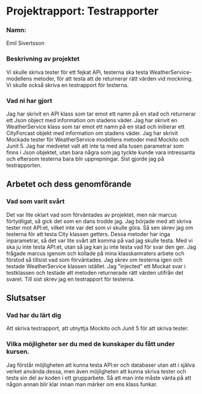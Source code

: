 # Projektrapport: Testrapporter

### Namn:
Emil Sivertsson

### Beskrivning av projektet
Vi skulle skriva tester för ett fejkat APi, testerna ska testa WeatherService-modellens metoder, för att testa att de returnerar rätt värden vid mockning.
Vi skulle också skriva en testrapport för testerna.

### Vad ni har gjort
Jag har skrivit en API klass som tar emot ett namn på en stad och returnerar ett Json object med information om stadens väder.
Jag har skrivit en WeatherService klass som tar emot ett namn på en stad och initierar ett CityForcast objekt med information om stadens väder.
Jag har skrivit Mockade tester för WeatherService modellens metoder med Mockito och Junit 5.
Jag har medvetet valt att inte ta med alla tusen parametrar som finns i Json objektet, utan bara några som jag tyckte kunde vara intressanta och eftersom 
testerna bara blir upprepningar.
Sist gjorde jag på testrapporten.

## Arbetet och dess genomförande

### Vad som varit svårt
Det var lite oklart vad som förväntades av projektet, men när marcus förtydligat, så gick det som en dans trodde jag.
Jag började med att skriva tester mot API:et, vilket inte var det som vi skulle göra.
Så sen skrev jag om testerna för att testa City klassen getters. Dessa metoder har inga inparametrar, så det var lite svårt att komma på vad jag skulle testa.
Med vi ska ju inte testa API:et, utan så jag kan ju inte testa vad för svar den ger.
Jag frågade marcus igenom och kollade på mina klasskamraters arbete och förstod så tillsist vad som förväntades.
Jag skrev om testerna igen och testade WeatherService klassen istället.
Jag "injected" ett Mockat svar i testklassen och testade att metoden returnerade rätt värden utifrån det svaret. 
Till sist skrev  jag en testrapport för testerna.

## Slutsatser

### Vad har du lärt dig
Att skriva testrapport, att utnyttja Mockito och Junit 5 för att skriva tester.

### Vilka möjligheter ser du med de kunskaper du fått under kursen.
Jag förstår möjligheten att kunna testa API:er och databaser utan att i själva verket 
använda dessa, men även möjligheten att kunna skriva tester och testa sin del av koden i ett grupparbete.
Så att man inte måste vänta på att någon annan blir klar innan man märker om ens klass funkar.